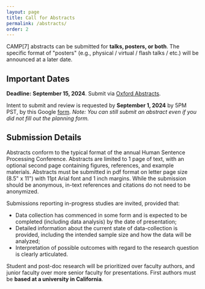 ```yaml
---
layout: page
title: Call for Abstracts
permalink: /abstracts/
order: 2
---
```


CAMP[7] abstracts can be submitted for **talks, posters, or both**. The specific format of "posters" (e.g., physical / virtual / flash talks / etc.) will be announced at a later date.

## Important Dates
**Deadline:** **September 15, 2024**. Submit via [Oxford Abstracts](link-here).

Intent to submit and review is requested by **September 1, 2024** by 5PM PST, by this Google [form](link-here). _Note: You can still submit an abstract even if you did not fill out the planning form._

## Submission Details
Abstracts conform to the typical format of the annual Human Sentence Processing Conference. Abstracts are limited to 1 page of text, with an optional second page containing figures, references, and example materials. Abstracts must be submitted in pdf format on letter page size (8.5" x 11") with 11pt Arial font and 1 inch margins. While the submission should be anonymous, in-text references and citations do not need to be anonymized.

Submissions reporting in-progress studies are invited, provided that:
* Data collection has commenced in some form and is expected to be completed (including data analysis) by the date of presentation; 
* Detailed information about the current state of data-collection is provided, including the intended sample size and how the data will be analyzed;
* Interpretation of possible outcomes with regard to the research question is clearly articulated.

Student and post-doc research will be prioritized over faculty authors, and junior faculty over more senior faculty for presentations. First authors must be **based at a university in California**.